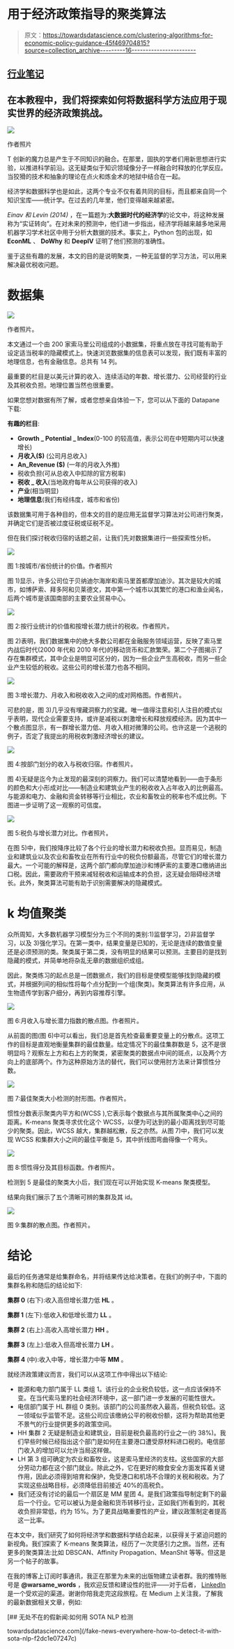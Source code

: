 # 用于经济政策指导的聚类算法

> 原文：<https://towardsdatascience.com/clustering-algorithms-for-economic-policy-guidance-45f469704815?source=collection_archive---------16----------------------->

## [行业笔记](https://towardsdatascience.com/tagged/notes-from-industry)

## 在本教程中，我们将探索如何将数据科学方法应用于现实世界的经济政策挑战。

![](img/0a7c166da39d1a215304b459512b0869.png)

作者照片

T 创新的魔力总是产生于不同知识的融合。在那里，固执的学者们用新思想进行实验，以推进科学前沿。这无疑类似于知识领域像分子一样融合时释放的化学反应。当狡猾的技术和抽象的理论在点火和炼金术的地狱中结合在一起。

经济学和数据科学也是如此，这两个专业不仅有着共同的目标，而且都来自同一个知识宝库——统计学。在过去的几年里，他们变得越来越紧密。

*Einav 和 Levin (2014)* ，在一篇题为:**大数据时代的经济学**的论文中，将这种发展称为“实证转向”。在对未来的预测中，他们进一步指出，经济学将越来越多地采用机器学习学术社区中用于分析大数据的技术。事实上，Python 包的出现，如 **EconML** 、 **DoWhy** 和 **DeepIV** 证明了他们预测的准确性。

鉴于这些有趣的发展，本文的目的是说明聚类，一种无监督的学习方法，可以用来解决最优税收问题。

# 数据集

![](img/db6055e1eecd40caa24b1e2d916f7c16.png)

作者照片。

本文通过一个由 200 家索马里公司组成的小数据集，将重点放在寻找可能有助于设定适当税率的隐藏模式上。快速浏览数据集的信息表可以发现，我们既有丰富的地理信息，也有金融信息。总共有 14 列。

最重要的栏目是以美元计算的收入、连续活动的年数、增长潜力、公司经营的行业及其税收负担。地理位置当然也很重要。

如果您想对数据有所了解，或者您想亲自体验一下，您可以从下面的 Datapane 下载:

**有趣的栏目**:

*   **Growth _ Potential _ Index**(0-100 的较高值，表示公司在中短期内可以快速增长)
*   **月收入($)** (公司月总收入)
*   **An_Revenue ($)** (一年的月收入外推)
*   税收负担(可从总收入中扣除的官方税率)
*   **税收 _ 收入**(当地政府每年从公司获得的收入)
*   **产业**(相当明显)
*   **地理信息**(我们有经纬度，城市和省份)

该数据集可用于各种目的，但本文的目的是应用无监督学习算法对公司进行聚类，并确定它们是否被过度征税或征税不足。

但在我们探讨税收归宿的话题之前，让我们先对数据集进行一些探索性分析。

![](img/85825b971881b068d7761d63823b61e6.png)

图 1:按城市/省份统计的价值。作者照片

图 1)显示，许多公司位于贝纳迪尔海岸和索马里首都摩加迪沙。其次是较大的城市，如博萨索、拜多阿和贝莱德文，其中第一个城市以其繁忙的港口和渔业闻名，后两个城市是该国南部的主要农业贸易中心。

![](img/2cabe6ce477aa01608b58071d3ff1163.png)

图 2:按行业统计的价值和按增长潜力统计的税收。作者照片。

图 2)表明，我们数据集中的绝大多数公司都在金融服务领域运营，反映了索马里内战后时代(2000 年代和 2010 年代)的移动货币和汇款繁荣。第二个子图揭示了存在集群模式，其中企业是明显可区分的，因为一些企业产生高税收，而另一些企业产生较低的税收。这些公司的增长潜力也各不相同。

![](img/f7b55d183b78e6e55082a59e53789c6c.png)

图 3:增长潜力、月收入和税收收入之间的成对网格图。作者照片。

可悲的是，图 3)几乎没有埋藏洞察力的宝藏。唯一值得注意和引人注目的模式似乎表明，现代企业需要支持，或许是减税以刺激增长和释放规模经济。因为其中一个散点图显示，有一群增长潜力低、月收入相对微薄的公司。也许这是一个逃税的例子，否定了我提出的用税收刺激经济增长的建议。

![](img/1bcab5c0de695e157eeca4b7657b626f.png)

图 4:按部门划分的收入与税收归宿。作者照片。

图 4)无疑是迄今为止发现的最深刻的洞察力。我们可以清楚地看到——由于条形的颜色和大小形成对比——制造业和建筑业产生的税收收入占年收入的比例最高。与能源和电力、金融和资金转移等行业相比，农业和畜牧业的税率也不成比例。下图进一步证明了这一观察的可信度。

![](img/e58ccfdd8309c57307425a16634bb37b.png)

图 5:税负与增长潜力对比。作者照片。

在图 5)中，我们按降序比较了各个行业的增长潜力和税收负担。显而易见，制造业和建筑业以及农业和畜牧业在所有行业中的税负份额最高，尽管它们的增长潜力最大。一个可能的解释是，这两个部门都向摩加迪沙和博萨索的主要港口缴纳进出口税。因此，需要政府干预来减轻税收和运输成本的负担，这无疑会阻碍经济增长。此外，聚类算法可能有助于识别需要解决的隐藏模式。

# k 均值聚类

众所周知，大多数机器学习模型分为三个不同的类别:1)监督学习，2)非监督学习，以及 3)强化学习。在第一类中，结果变量是已知的，无论是连续的数值变量还是必须预测的类。聚类属于第二类，没有明显的结果可以预测。主要目的是找到隐藏的模式，并简单地将杂乱无章的数据组织成组。

因此，聚类练习的起点总是一团数据点，我们的目标是使模型能够找到隐藏的模式，并根据列间的相似性将每个点分配到一个组(聚类)。聚类算法有许多应用，从生物遗传学到客户细分，再到内容推荐引擎。

![](img/66896fb0732d8d4cbd7c7a44759ce0ec.png)

图 6:月收入与增长潜力指数的散点图。作者照片。

从前面的图(图 6)中可以看出，我们总是首先检查最重要变量上的分散点。这项工作的目标是直观地衡量集群的最佳数量。给定情况下的最佳集群数是 5，这不是很明显吗？观察左上方和右上方的聚类，紧密聚类的数据点中间的斑点，以及两个方向上的底部两个。作为这种原始方法的替代，我们可以使用肘方法来计算惯性分数。

![](img/0b0d03a7ac12d318f293a056d5337b32.png)

图 7:最佳聚类大小检测的肘形图。作者照片。

惯性分数表示聚类内平方和(WCSS ),它表示每个数据点与其所属聚类中心之间的距离。K-means 聚类寻求优化这个 WCSS，以便为可达到的最小距离找到尽可能少的聚类。因此，WCSS 越大，集群越松散，反之亦然。从图 7)中，我们可以发现 WCSS 和集群大小之间的最佳平衡是 5，其中折线图弯曲得像一个弯头。

![](img/ae50f3c25973afee0824c6a13af8a900.png)

图 8:惯性得分及其目标函数。作者照片。

检测到 5 是最佳的聚类大小后，我们现在可以开始实现 K-means 聚类模型。

结果向我们展示了五个清晰可辨的集群及其 id。

![](img/d9ada66e4387b6f15af7dad0fbec983b.png)

图 9:集群的散点图。作者照片。

# 结论

最后的任务通常是给集群命名，并将结果传达给决策者。在我们的例子中，下面的集群名称和随后的结论如下:

**集群 0** (右下):收入高但增长潜力低 **HL** 。

**集群 1** (左下):低收入和低增长潜力 **LL** 。

**集群 2** (右上):高收入高增长潜力 **HH** 。

**集群 3** (左上):低收入但高增长潜力 **LH** 。

**集群 4** (中):收入中等，增长潜力中等 **MM** 。

就经济政策建议而言，我们可以从这项工作中得出以下结论:

*   能源和电力部门属于 LL 类组 1。该行业的企业税负较低，这一点应该保持不变。在当代索马里的社会经济环境中，这一部门进一步发展的可能性很大。
*   电信部门属于 HL 群组 0 类别。该部门的公司虽然收入最高，但税负较低。这一领域似乎监管不足。这些公司应该缴纳公平的税收份额，这将为帮助其他更不景气的行业提供更多的政策空间。
*   HH 集群 2 无疑是制造业和建筑业，目前是税负最高的行业之一(约 38%)。我们早些时候已经指出这个部门是如何在主要港口遭受原材料进口税的。电信部门收入的增加可以允许当局这样做。
*   LH 第 3 组可确定为农业和畜牧业，这是索马里经济的支柱。这些国家的大部分劳动力都在这个部门就业。除此之外，它在更好的粮食安全方面发挥着关键作用，因此必须得到培育和保护，免受港口和机场不合理的关税和税收。为了实现这些战略目标，必须降低目前接近 40%的高税负。
*   我们还没有讨论的最后一个扇区是 MM 星团 4。是我们政策指导制定剩下的最后一个行业。它可以被认为是金融和货币转移行业，正如我们所看到的，其税收负担非常低，约为 15%。为了更具战略重要性的产业，建议政策制定者提高这一比率。

在本文中，我们研究了如何将经济学和数据科学结合起来，以获得关于紧迫问题的新视角。我们探索了 K-means 聚类算法，经历了一次灵感引力之旅。当然，还有更多的聚类算法:比如 DBSCAN、Affinity Propagation、MeanShit 等等。但这是另一个帖子的故事。

在我的博客上订阅时事通讯，我正在那里为未来的出版物建立读者群。我的推特账号是 **@warsame_words** ，我欢迎反馈和建设性的批评——对于后者， [LinkedIn](https://www.linkedin.com/in/mohamed-warsame-428136153/) 是一个受欢迎的渠道。谢谢你陪我走完这段旅程。在 Medium 上关注我，了解我的最新数据相关文章，例如:

</data-for-good-somalia-drought-management-e882355a98e0>  </data-analyst-vs-data-scientist-a83af97ad472>  </fake-news-everywhere-how-to-detect-it-with-sota-nlp-f2dc1e07247c> [## 无处不在的假新闻:如何用 SOTA NLP 检测

towardsdatascience.com](/fake-news-everywhere-how-to-detect-it-with-sota-nlp-f2dc1e07247c) </ethical-data-work-lessons-on-technical-data-protection-e6ab2d0c6571> 